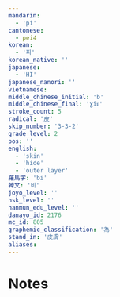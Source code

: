 ```yaml
---
mandarin:
  - 'pí'
cantonese:
  - pei4
korean:
  - '피'
korean_native: ''
japanese:
  - 'HI'
japanese_nanori: ''
vietnamese:
middle_chinese_initial: 'b'
middle_chinese_final: 'ɣiᴇ'
stroke_count: 5
radical: '皮'
skip_number: '3-3-2'
grade_level: 2
pos: ''
english:
  - 'skin'
  - 'hide'
  - 'outer layer'
羅馬字: 'bi'
韓文: '비'
joyo_level: ''
hsk_level: ''
hanmun_edu_level: ''
danayo_id: 2176
mc_id: 805
graphemic_classification: '為'
stand_in: '皮膚'
aliases:
---
```


# Notes
